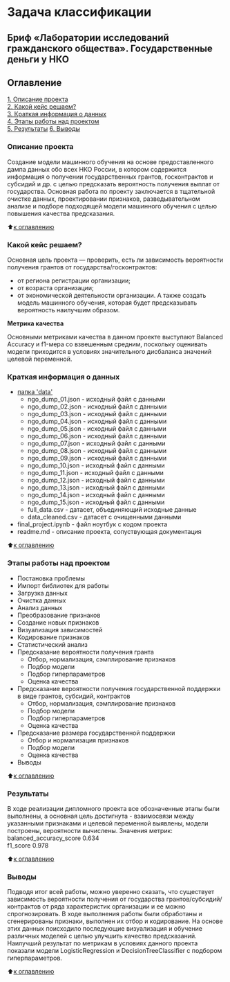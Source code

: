 # Задача классификации
## Бриф «Лаборатории исследований гражданского общества». Государственные деньги у НКО

## Оглавление  
[1. Описание проекта]()  
[2. Какой кейс решаем?]()  
[3. Краткая информация о данных]()  
[4. Этапы работы над проектом]()  
[5. Результаты]() 
[6. Выводы]()

### Описание проекта    

Создание модели машинного обучения на основе предоставленного дампа данных обо всех НКО России, в котором содержится информация о получении государственных грантов, госконтрактов и субсидий и др. с целью предсказать вероятность получения выплат от государства.
Основная работа по проекту заключается в тщательной очистке данных, проектировании признаков, разведывательном анализе и подборе подходящей модели машинного обучения с целью повышения качества предсказания.

:arrow_up:[к оглавлению]()


### Какой кейс решаем?  

Основная цель проекта — проверить, есть ли зависимость вероятности получения грантов от государства/госконтрактов:
* от региона регистрации организации;
* от возраста организации;
* от экономической деятельности организации.
А также создать модель машинного обучения, которая будет предсказывать вероятность наилучшим образом.


**Метрика качества**   

Основными метриками качества в данном проекте выступают Balanced Accuracy и f1-мера со взвешенным средним, поскольку оценивать модели приходится в условиях значительного дисбаланса значений целевой переменной.  



### Краткая информация о данных

- [папка 'data'](https://drive.google.com/drive/folders/1xxbQsmOdQcYLn4oiCymkzR_YYAIHNQOI?usp=sharing)
  * ngo_dump_01.json - исходный файл с данными
  * ngo_dump_02.json - исходный файл с данными
  * ngo_dump_03.json - исходный файл с данными
  * ngo_dump_04.json - исходный файл с данными
  * ngo_dump_05.json - исходный файл с данными
  * ngo_dump_06.json - исходный файл с данными
  * ngo_dump_07.json - исходный файл с данными
  * ngo_dump_08.json - исходный файл с данными
  * ngo_dump_09.json - исходный файл с данными
  * ngo_dump_10.json - исходный файл с данными
  * ngo_dump_11.json - исходный файл с данными
  * ngo_dump_12.json - исходный файл с данными
  * ngo_dump_13.json - исходный файл с данными
  * ngo_dump_14.json - исходный файл с данными
  * ngo_dump_15.json - исходный файл с данными
  * full_data.csv - датасет, объединяющий исходные данные
  * data_cleaned.csv - датасет с очищенными данными
- final_project.ipynb - файл ноутбук с кодом проекта
- readme.md - описание проекта, сопуствующая документация

  
:arrow_up:[к оглавлению]()


### Этапы работы над проектом  

* Постановка проблемы
* Импорт библиотек для работы
* Загрузка данных
* Очистка данных
* Анализ данных
* Преобразование признаков
* Создание новых признаков
* Визуализация зависимостей
* Кодирование признаков
* Статистический анализ
* Предсказание вероятности получения гранта
  - Отбор, нормализация, сэмплирование признаков
  - Подбор модели
  - Подбор гиперпараметров
  - Оценка качества
* Предсказание вероятности получения государственной поддержки в виде грантов, субсидий, контрактов
  - Отбор, нормализация, сэмплирование признаков
  - Подбор модели
  - Подбор гиперпараметров
  - Оценка качества
* Предсказание размера государственной поддержки
  - Отбор и нормализация признаков
  - Подбор модели
  - Оценка качества
* Выводы


:arrow_up:[к оглавлению]()


### Результаты  

В ходе реализации дипломного проекта все обозначенные этапы были выполнены, а основная цель достигнута - взаимосвязи между указанными признаками и целевой переменной выявлены, модели построены, вероятности вычислены. 
Значения метрик:
balanced_accuracy_score 0.634	
f1_score 0.978

:arrow_up:[к оглавлению]()


### Выводы 

Подводя итог всей работы, можно уверенно сказать, что существует зависимость вероятности получения от государства грантов/субсидий/контрактов от ряда характеристик организации и ее можно спрогнозировать.
В ходе выполнения работы были обработаны и сгенерированы признаки, выполнен их отбор и кодирование. На основе этих данных поисходило последующие визуализация и обучение различных моделей с целью улучшить качество предсказаний.
Наилучший результат по метрикам в условиях данного проекта показали модели LogisticRegression и DecisionTreeClassifier с подбором гиперпараметров. 

:arrow_up:[к оглавлению]()